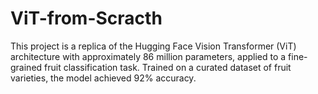 # ViT-from-Scracth

This project is a replica of the Hugging Face Vision Transformer (ViT) architecture with approximately 86 million parameters, applied to a fine-grained fruit classification task. Trained on a curated dataset of fruit varieties, the model achieved 92% accuracy.
